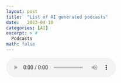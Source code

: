 ```yaml
---
layout: post
title:  "List of AI generated podcasts"
date:   2023-04-10
categories: [AI]
excerpt: > #
  Podcasts
math: false
---
```



<audio controls>
  <source src="https://github.com/cgroll/ai-podcasts/raw/refs/heads/main/audio-files/ai_with_a_strategy_part_1.wav" type="audio/mpeg">
  Your browser does not support the audio element.
</audio>

